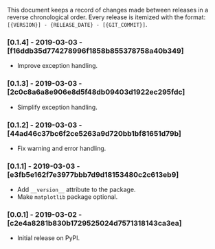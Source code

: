 This document keeps a record of changes made between releases in a reverse chronological order. Every release is itemized with the format: `[{VERSION}] - {RELEASE_DATE} - [{GIT_COMMIT}]`.

### [0.1.4] - 2019-03-03 - [f16ddb35d774278996f1858b855378758a40b349]
- Improve exception handling.

### [0.1.3] - 2019-03-03 - [2c0c8a6a8e906e8d5f48db09403d1922ec295fdc]
- Simplify exception handling.

### [0.1.2] - 2019-03-03 - [44ad46c37bc6f2ce5263a9d720bb1bf81651d79b]
- Fix warning and error handling.

### [0.1.1] - 2019-03-03 - [e3fb5e162f7e3977bbb7d9d18153480c2c613eb9]
- Add `__version__` attribute to the package.
- Make `matplotlib` package optional.

### [0.0.1] - 2019-03-02 - [c2e4a8281b830b1729525024d7571318143ca3ea]
- Initial release on PyPI.
